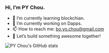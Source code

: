 ### Hi, I’m PY Chou.

- 🌱 I’m currently learning blockchian.
- 🔭 I’m currently working on Dapps.
- 📫 How to reach me: bo.yo.chou@gmail.com
- 🚀 Let’s build something awesome together! 

![PY Chou's GitHub stats](https://github-readme-stats.vercel.app/api?username=yoyoj1023\&show_icons=true\&rank_icon=percentile\&theme=algolia\&border_radius=10)

<!--
**yoyoj1023/yoyoj1023** is a ✨ _special_ ✨ repository because its `README.md` (this file) appears on your GitHub profile.

<p><img align="left" src="https://github-readme-stats.vercel.app/api?username=yoyoj1023&show_icons=ture" alt="yoyoj1023" /></p>

![PY Chou's GitHub stats](https://github-readme-stats.vercel.app/api?username=yoyoj1023\&rank_icon=percentile\&locale=en\&theme=algolia\&bg_color=0,000000,130F40\&layout=compact\&border_radius=10)

Here are some ideas to get you started:

- 🔭 I’m currently working on ...
- 🌱 I’m currently learning ...
- 👯 I’m looking to collaborate on ...
- 🤔 I’m looking for help with ...
- 💬 Ask me about ...
- 📫 How to reach me: ...
- 😄 Pronouns: ...
- ⚡ Fun fact: ...
-->

